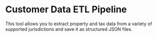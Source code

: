 # Customer Data ETL Pipeline

This tool allows you to extract property and tax data from a variety of supported jurisdictions and save it as structured JSON files.